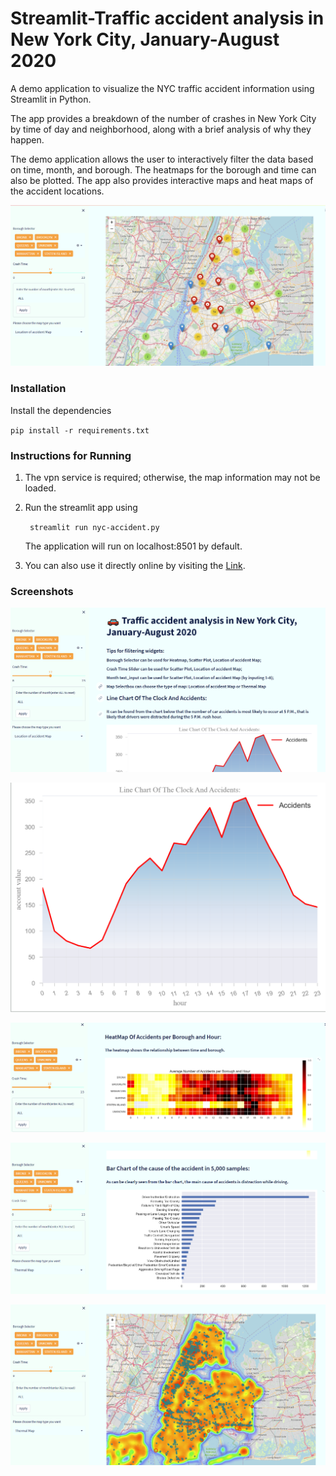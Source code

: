 # Streamlit-Traffic accident analysis in New York City, January-August 2020
A demo application to visualize the NYC traffic accident information using Streamlit in Python.

The app provides a breakdown of the number of crashes in New York City by time of day and neighborhood, along with a brief analysis of why they happen.

The demo application allows the user to interactively filter the data based on time, month, and borough. The heatmaps for the borough and time can also be plotted.
The app also provides interactive maps and heat maps of the accident locations.

![Screenshot of the demo application](images/1.png)

### Installation
Install the dependencies

``pip install -r requirements.txt``

### Instructions for Running 

1. The vpn service is required; otherwise, the map information may not be loaded.

2. Run the streamlit app using

    `` streamlit run nyc-accident.py``

    The application will run on localhost:8501 by default.

5. You can also use it directly online by visiting the [Link](https://shutong-ji-final-streamlit-app-nyc-accident-fzzln0.streamlit.app/). 

### Screenshots

![Screenshot of APP title](images/2.png 'Screenshot of APP title')

![Screenshot of Line Chart of the distribution of accidents / time](images/6.png 'Screenshot of Line Chart of the distribution of accidents / time')

![Screenshot of Heatmap](images/5.png 'Screenshot of Heatmap')

![Screenshot of Bar Chart with Contributing Factor](images/4.png 'Screenshot of Bar Chart with Contributing Factor')

![Screenshot of Thermal Map with Location Data](images/3.png 'Screenshot of Thermal Map with Location Data')
